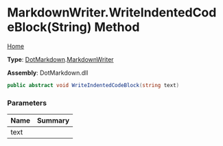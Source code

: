 # MarkdownWriter\.WriteIndentedCodeBlock\(String\) Method

[Home](../../../README.md)

**Type**: [DotMarkdown](../../README.md)\.[MarkdownWriter](../README.md)

**Assembly**: DotMarkdown\.dll

```csharp
public abstract void WriteIndentedCodeBlock(string text)
```

### Parameters

| Name | Summary |
| ---- | ------- |
| text | |

